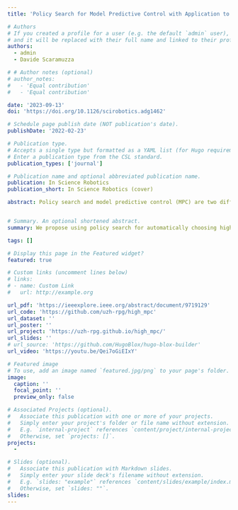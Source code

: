 ```yaml
---
title: 'Policy Search for Model Predictive Control with Application to Agile Drone Flight'

# Authors
# If you created a profile for a user (e.g. the default `admin` user), write the username (folder name) here
# and it will be replaced with their full name and linked to their profile.
authors:
  - admin
  - Davide Scaramuzza

# # Author notes (optional)
# author_notes:
#   - 'Equal contribution'
#   - 'Equal contribution'

date: '2023-09-13'
doi: 'https://doi.org/10.1126/scirobotics.adg1462'

# Schedule page publish date (NOT publication's date).
publishDate: '2022-02-23'

# Publication type.
# Accepts a single type but formatted as a YAML list (for Hugo requirements).
# Enter a publication type from the CSL standard.
publication_types: ['journal']

# Publication name and optional abbreviated publication name.
publication: In Science Robotics
publication_short: In Science Robotics (cover)

abstract: Policy search and model predictive control (MPC) are two different paradigms for robot control---policy search has the strength of automatically learning complex policies using experienced data, and MPC can offer optimal control performance using models and trajectory optimization. An open research question is how to leverage and combine the advantages of both approaches. In this article, we provide an answer by using policy search for automatically choosing high-level decision variables for MPC, which leads to a novel policy-search-for-model-predictive-control framework. Specifically, we formulate the MPC as a parameterized controller, where the hard-to-optimize decision variables are represented as high-level policies. Such a formulation allows optimizing policies in a self-supervised fashion. We validate this framework by focusing on a challenging problem in agile drone flight---flying a quadrotor through fast-moving gates. Experiments show that our controller achieves robust and real-time control performance in both simulation and the real world. The proposed framework offers a new perspective for merging learning and control.


# Summary. An optional shortened abstract.
summary: We propose using policy search for automatically choosing high-level decision variables for MPC, which leads to a novel policy-search-for-model-predictive-control framework.

tags: []

# Display this page in the Featured widget?
featured: true

# Custom links (uncomment lines below)
# links:
# - name: Custom Link
#   url: http://example.org

url_pdf: 'https://ieeexplore.ieee.org/abstract/document/9719129'
url_code: 'https://github.com/uzh-rpg/high_mpc'
url_dataset: ''
url_poster: ''
url_project: 'https://uzh-rpg.github.io/high_mpc/'
url_slides: ''
# url_source: 'https://github.com/HugoBlox/hugo-blox-builder'
url_video: 'https://youtu.be/Qei7oGiEIxY'

# Featured image
# To use, add an image named `featured.jpg/png` to your page's folder.
image:
  caption: ''
  focal_point: ''
  preview_only: false

# Associated Projects (optional).
#   Associate this publication with one or more of your projects.
#   Simply enter your project's folder or file name without extension.
#   E.g. `internal-project` references `content/project/internal-project/index.md`.
#   Otherwise, set `projects: []`.
projects:
  - 

# Slides (optional).
#   Associate this publication with Markdown slides.
#   Simply enter your slide deck's filename without extension.
#   E.g. `slides: "example"` references `content/slides/example/index.md`.
#   Otherwise, set `slides: ""`.
slides: 
---
```

<!-- 
{{% callout note %}}
Click the _Cite_ button above to demo the feature to enable visitors to import publication metadata into their reference management software.
{{% /callout %}}

{{% callout note %}}
Create your slides in Markdown - click the _Slides_ button to check out the example.
{{% /callout %}}

Add the publication's **full text** or **supplementary notes** here. You can use rich formatting such as including [code, math, and images](https://docs.hugoblox.com/content/writing-markdown-latex/). -->
